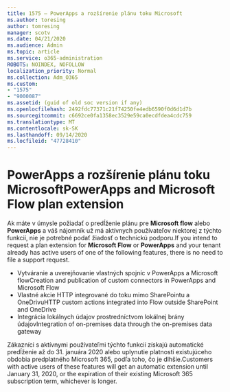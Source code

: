 ```yaml
---
title: 1575 – PowerApps a rozšírenie plánu toku Microsoft
ms.author: toresing
author: tomresing
manager: scotv
ms.date: 04/21/2020
ms.audience: Admin
ms.topic: article
ms.service: o365-administration
ROBOTS: NOINDEX, NOFOLLOW
localization_priority: Normal
ms.collection: Adm_O365
ms.custom:
- "1575"
- "9000087"
ms.assetid: (guid of old soc version if any)
ms.openlocfilehash: 2492fdc77371c21f74250fe4edb6590f0d6d1d7b
ms.sourcegitcommit: c6692ce0fa1358ec3529e59ca0ecdfdea4cdc759
ms.translationtype: MT
ms.contentlocale: sk-SK
ms.lasthandoff: 09/14/2020
ms.locfileid: "47728410"
---
```

# <a name="powerapps-and-microsoft-flow-plan-extension"></a><span data-ttu-id="defb3-102">PowerApps a rozšírenie plánu toku Microsoft</span><span class="sxs-lookup"><span data-stu-id="defb3-102">PowerApps and Microsoft Flow plan extension</span></span>

<span data-ttu-id="defb3-103">Ak máte v úmysle požiadať o predĺženie plánu pre **Microsoft flow** alebo **PowerApps** a váš nájomník už má aktívnych používateľov niektorej z týchto funkcií, nie je potrebné podať žiadosť o technickú podporu.</span><span class="sxs-lookup"><span data-stu-id="defb3-103">If you intend to request a plan extension for **Microsoft Flow** or **PowerApps** and your tenant already has active users of one of the following features, there is no need to file a support request.</span></span>

- <span data-ttu-id="defb3-104">Vytváranie a uverejňovanie vlastných spojníc v PowerApps a Microsoft flow</span><span class="sxs-lookup"><span data-stu-id="defb3-104">Creation and publication of custom connectors in PowerApps and Microsoft Flow</span></span>
- <span data-ttu-id="defb3-105">Vlastné akcie HTTP integrované do toku mimo SharePointu a OneDrivu</span><span class="sxs-lookup"><span data-stu-id="defb3-105">HTTP custom actions integrated into Flow outside SharePoint and OneDrive</span></span>
- <span data-ttu-id="defb3-106">Integrácia lokálnych údajov prostredníctvom lokálnej brány údajov</span><span class="sxs-lookup"><span data-stu-id="defb3-106">Integration of on-premises data through the on-premises  data gateway</span></span>

<span data-ttu-id="defb3-107">Zákazníci s aktívnymi používateľmi týchto funkcií získajú automatické predĺženie až do 31. januára 2020 alebo uplynutie platnosti existujúceho obdobia predplatného Microsoft 365, podľa toho, čo je dlhšie.</span><span class="sxs-lookup"><span data-stu-id="defb3-107">Customers with active users of these features will get an automatic extension until January 31, 2020, or the expiration of their existing Microsoft 365 subscription term, whichever is longer.</span></span>